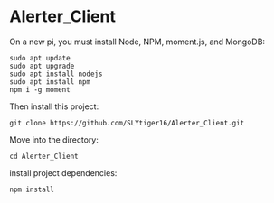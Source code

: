 # Alerter_Client

On a new pi, you must install Node, NPM, moment.js, and MongoDB: 
```
sudo apt update
sudo apt upgrade
sudo apt install nodejs
sudo apt install npm
npm i -g moment
```
Then install this project:
```
git clone https://github.com/SLYtiger16/Alerter_Client.git
```
Move into the directory:
```
cd Alerter_Client
```
install project dependencies:
```
npm install
```

